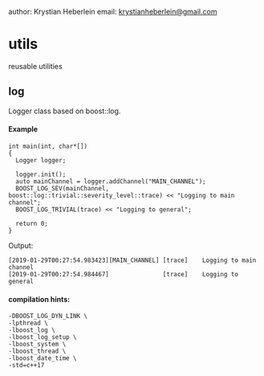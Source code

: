 author: Krystian Heberlein
email: krystianheberlein@gmail.com

# utils
reusable utilities

## log
Logger class based on boost::log.

#### Example
```
int main(int, char*[])
{
  Logger logger;

  logger.init();
  auto mainChannel = logger.addChannel("MAIN_CHANNEL");
  BOOST_LOG_SEV(mainChannel, boost::log::trivial::severity_level::trace) << "Logging to main channel";
  BOOST_LOG_TRIVIAL(trace) << "Logging to general";

  return 0;
}
```

Output:
```
[2019-01-29T00:27:54.983423][MAIN_CHANNEL] [trace]    Logging to main channel
[2019-01-29T00:27:54.984467]               [trace]    Logging to general
```
#### compilation hints:
```
-DBOOST_LOG_DYN_LINK \
-lpthread \
-lboost_log \
-lboost_log_setup \
-lboost_system \
-lboost_thread \
-lboost_date_time \
-std=c++17
```
